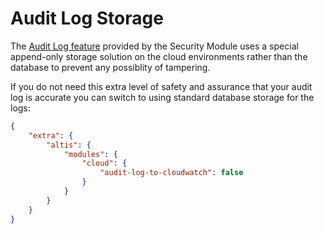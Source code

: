 # Audit Log Storage

The [Audit Log feature](docs://security/audit-log.md) provided by the Security Module uses a special append-only storage solution on the cloud environments rather than the database to prevent any possiblity of tampering.

If you do not need this extra level of safety and assurance that your audit log is accurate you can switch to using standard database storage for the logs:

```json
{
    "extra": {
        "altis": {
            "modules": {
                "cloud": {
                    "audit-log-to-cloudwatch": false
                }
            }
        }
    }
}
```
